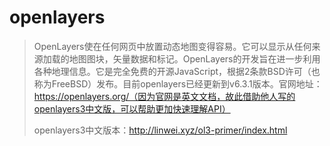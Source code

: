 # openlayers

> OpenLayers使在任何网页中放置动态地图变得容易。它可以显示从任何来源加载的地图图块，矢量数据和标记。OpenLayers的开发旨在进一步利用各种地理信息。它是完全免费的开源JavaScript，根据2条款BSD许可（也称为FreeBSD）发布。目前openlayers已经更新到v6.3.1版本。官网地址：https://openlayers.org/（因为官网是英文文档，故此借助他人写的openlayers3中文版，可以帮助更加快速理解API）
>
> openlayers3中文版本：http://linwei.xyz/ol3-primer/index.html

